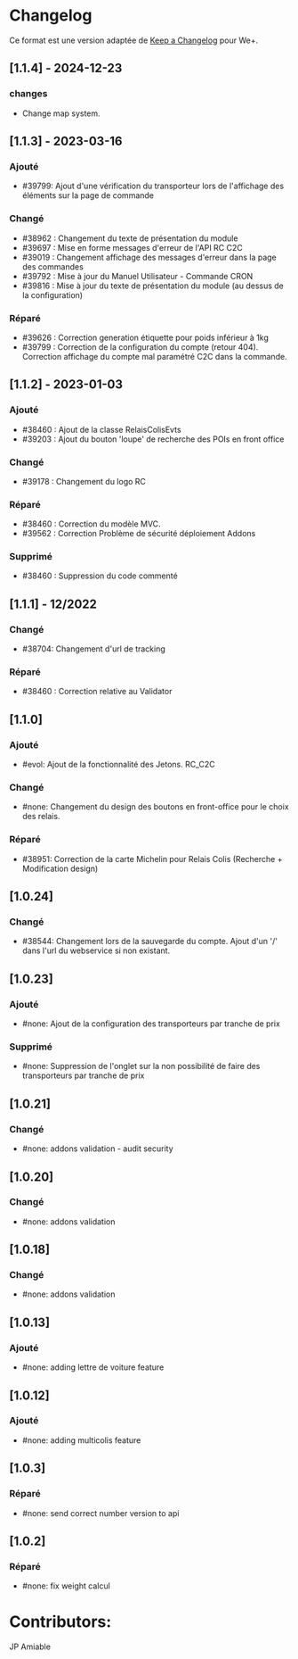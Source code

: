 # Changelog

Ce format est une version adaptée de [Keep a Changelog](https://keepachangelog.com/en/1.0.0/) pour We+.

## [1.1.4] - 2024-12-23

### changes

- Change map system.

## [1.1.3] - 2023-03-16

### Ajouté

- #39799: Ajout d'une vérification du transporteur lors de l'affichage des éléments sur la page de commande

### Changé

- #38962 : Changement du texte de présentation du module
- #39697 : Mise en forme messages d'erreur de l'API RC C2C
- #39019 : Changement affichage des messages d'erreur dans la page des commandes
- #39792 : Mise à jour du Manuel Utilisateur - Commande CRON
- #39816 : Mise à jour du texte de présentation du module (au dessus de la configuration)

### Réparé

- #39626 : Correction generation étiquette pour poids inférieur à 1kg
- #39799 : Correction de la configuration du compte (retour 404). Correction affichage du compte mal paramétré C2C dans la commande.


## [1.1.2] - 2023-01-03

### Ajouté

- #38460 : Ajout de la classe RelaisColisEvts
- #39203 : Ajout du bouton 'loupe' de recherche des POIs en front office

### Changé

- #39178 : Changement du logo RC 

### Réparé

- #38460 : Correction du modèle MVC. 
- #39562 : Correction Problème de sécurité déploiement Addons

### Supprimé

- #38460 : Suppression du code commenté


## [1.1.1] - 12/2022

### Changé

- #38704: Changement d'url de tracking


### Réparé

- #38460 : Correction relative au Validator


## [1.1.0]

### Ajouté

- #evol: Ajout de la fonctionnalité des Jetons. RC_C2C

### Changé

- #none: Changement du design des boutons en front-office pour le choix des relais. 

### Réparé

- #38951: Correction de la carte Michelin pour Relais Colis (Recherche + Modification design)


## [1.0.24]

### Changé

- #38544: Changement lors de la sauvegarde du compte. Ajout d'un '/' dans l'url du webservice si non existant.


## [1.0.23]

### Ajouté

- #none: Ajout de la configuration des transporteurs par tranche de prix

### Supprimé

- #none: Suppression de l'onglet sur la non possibilité de faire des transporteurs par tranche de prix


## [1.0.21]

### Changé

- #none: addons validation - audit security


## [1.0.20]

### Changé

- #none: addons validation


## [1.0.18]

### Changé

- #none: addons validation


## [1.0.13]

### Ajouté

- #none: adding lettre de voiture feature


## [1.0.12]

### Ajouté

- #none: adding multicolis feature


## [1.0.3]

### Réparé

- #none: send correct number version to api


## [1.0.2]

### Réparé

- #none: fix weight calcul


# Contributors:

JP Amiable